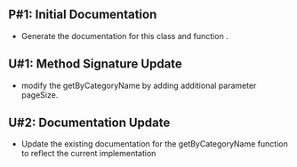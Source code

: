 ## P#1: Initial Documentation
- Generate the documentation for this class and function .

## U#1: Method Signature Update
- modify the getByCategoryName by adding additional parameter pageSize.

## U#2: Documentation Update
- Update the existing documentation for the getByCategoryName function to reflect the current implementation